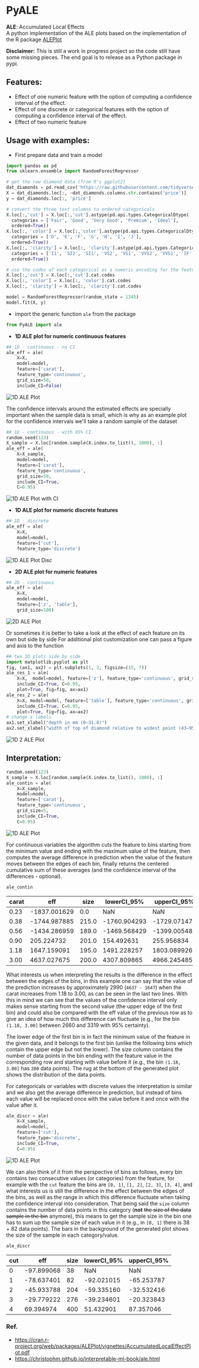 # PyALE

**ALE**: Accumulated Local Effects <br>
A python implementation of the ALE plots based on the implementation of the R package [ALEPlot](https://github.com/cran/ALEPlot/blob/master/R/ALEPlot.R)

**Disclaimer:** This is still a work in progress project so the code still have some missing pieces. The end goal is to release as a Python package in pypi.

## Features:
* Effect of one numeric feature with the option of computing a confidence interval of the effect.
* Effect of one discrete or categorical features with the option of computing a confidence interval of the effect.
* Effect of two numeric feature

## Usage with examples:
* First prepare data and train a model

```python
import pandas as pd
from sklearn.ensemble import RandomForestRegressor

# get the raw diamond data (from R's ggplot2) 
dat_diamonds = pd.read_csv('https://raw.githubusercontent.com/tidyverse/ggplot2/master/data-raw/diamonds.csv')
X = dat_diamonds.loc[:, ~dat_diamonds.columns.str.contains('price')]
y = dat_diamonds.loc[:, 'price']

# convert the three text columns to ordered categoricals
X.loc[:,'cut'] = X.loc[:,'cut'].astype(pd.api.types.CategoricalDtype(
  categories = ['Fair', 'Good', 'Very Good', 'Premium', 'Ideal'],
  ordered=True))
X.loc[:, 'color'] = X.loc[:,'color'].astype(pd.api.types.CategoricalDtype(
  categories = ['D', 'E', 'F', 'G', 'H', 'I', 'J'],
  ordered=True))
X.loc[:, 'clarity'] = X.loc[:, 'clarity'].astype(pd.api.types.CategoricalDtype(
  categories = ['I1', 'SI2', 'SI1', 'VS2', 'VS1', 'VVS2', 'VVS1', 'IF'  ],
  ordered=True))

# use the codes of each categorical as a numeric encoding for the feature
X.loc[:,'cut'] = X.loc[:,'cut'].cat.codes
X.loc[:, 'color'] = X.loc[:, 'color'].cat.codes
X.loc[:, 'clarity'] = X.loc[:, 'clarity'].cat.codes

model = RandomForestRegressor(random_state = 1345)
model.fit(X, y)
```

* import the generic function `ale` from the package

```python
from PyALE import ale
```
* **1D ALE plot for numeric continuous features** 

```python
## 1D - continuous - no CI
ale_eff = ale(
    X=X, 
    model=model,
    feature=['carat'], 
    feature_type='continuous',
    grid_size=50, 
    include_CI=False)
```
![1D ALE Plot](examples/plots/1D_ALE_Plot_Ex_noCI.jpeg)

The confidence intervals around the estimated effects are specially important when the sample data is small, which is why as an example plot for the confidence intervals we'll take a random sample of the dataset

```python
## 1D - continuous - with 95% CI
random.seed(123)
X_sample = X.loc[random.sample(X.index.to_list(), 1000), :]
ale_eff = ale(
    X=X_sample, 
    model=model,
    feature=['carat'], 
    feature_type='continuous',
    grid_size=50, 
    include_CI=True,
    C=0.95)
```
![1D ALE Plot with CI](examples/plots/1D_ALE_Plot_Ex_withCI.jpeg)

* **1D ALE plot for numeric discrete features**

```python
## 1D - discrete
ale_eff = ale(
    X=X,
    model=model, 
    feature=['cut'],
    feature_type='discrete')
```
![1D ALE Plot Disc](examples/plots/1D_ALE_Plot_Discrete_Ex.jpeg)


* **2D ALE plot for numeric features**

```python
## 2D - continuous
ale_eff = ale(
    X=X,
    model=model, 
    feature=['z', 'table'],
    grid_size=100)
```
![2D ALE Plot](examples/plots/2D_ALE_Plot_Ex.jpeg)

Or sometimes it is better to take a look at the effect of each feature on its own but side by side
For additional plot customization one can pass a figure and axis to the function

```python
## two 1D plots side by side
import matplotlib.pyplot as plt
fig, (ax1, ax2) = plt.subplots(1, 2, figsize=(15, 7))
ale_res_1 = ale(
    X=X,  model=model, feature=['z'], feature_type='continuous', grid_size=20, 
    include_CI=True, C=0.95, 
    plot=True, fig=fig, ax=ax1)
ale_res_2 = ale(
    X=X, model=model, feature=['table'], feature_type='continuous', grid_size=20, 
    include_CI=True, C=0.95, 
    plot=True, fig=fig, ax=ax2)
# change x labels
ax1.set_xlabel("depth in mm (0–31.8)")
ax2.set_xlabel("width of top of diamond relative to widest point (43–95)")
```
![1D 2 ALE Plot](examples/plots/1D_ALE_Plot_2feat_Ex.jpeg)

## Interpretation:

```python
random.seed(123)
X_sample = X.loc[random.sample(X.index.to_list(), 1000), :]
ale_contin = ale(
    X=X_sample, 
    model=model,
    feature=['carat'], 
    feature_type='continuous',
    grid_size=5, 
    include_CI=True,
    C=0.95)
```

![1D ALE Plot](examples/plots/interpretation_Ex.jpeg)

For continuous variables the algorithm cuts the feature to bins starting from the minimum value and ending with the maximum value of the feature, then computes the average difference in prediction when the value of the feature moves between the edges of each bin, finally returns the centered cumulative sum of these averages (and the confidence interval of the differences - optional). 

```python
ale_contin
```
|  carat  |    eff      | size   | lowerCI_95%   | upperCI_95%    |
| ------  | ----------- | ------ | -----------   | -----------    |
| 0.23    |-1837.001629 |   0.0  |          NaN  |        NaN     |
| 0.38    |-1744.987885 | 215.0  | -1760.904293  |  -1729.071477  |
| 0.56    |-1434.286959 | 189.0  | -1469.568429  |  -1399.005489  |
| 0.90    |  205.224732 | 201.0  |   154.492631  |    255.956834  |
| 1.18    | 1647.159091 | 195.0  |  1491.228257  |   1803.089926  |
| 3.00    | 4637.027675 | 200.0  |  4307.809865  |   4966.245485  |

What interests us when interpreting the results is the difference in the effect between the edges of the bins, in this example one can say that the value of the prediction increases by approximately 2990 (`4637 - 1647`) when the carat increases from 1.18 to 3.00, as can be seen in the last two lines. With this in mind we can see that the values of the confidence interval only makes sense starting from the second value (the upper edge of the first bin) and could also be compared with the eff value of the previous row as to give an idea of how much this difference can fluctuate (e.g., for the bin `(1.18, 3.00]` between 2660 and 3319 with 95% certainty).

The lower edge of the first bin is in fact the minimum value of the feature in the given data, and it belongs to the first bin (unlike the following bins which contain the upper edge but not the lower). The size column contains the number of data points in the bin ending with the feature value in the corresponding row and starting with value before it (e.g., the bin `(1.18, 3.00]` has `200` data points). The rug at the bottom of the generated plot shows the distribution of the data points.

For categoricals or variables with discrete values the interpretation is similar and we also get the average difference in prediction, but instead of bins each value will be replaced once with the value before it and once with the value after it.

```python
ale_discr = ale(
    X=X_sample, 
    model=model,
    feature=['cut'], 
    feature_type='discrete',
    include_CI=True,
    C=0.95)
```

![1D ALE Plot](examples/plots/interpretation_discr_Ex.jpeg)

We can also think of it from the perspective of bins as follows, every bin contains two consecutive values (or categories) from the feature, for example with the `cut` feature the bins are `[0, 1]`, `[1, 2]`, `[2, 3]`, `[3, 4]`, and what interests us is still the difference in the effect between the edges of the bins, as well as the range in which this difference fluctuate when taking the confidence interval into consideration. That being said the `size` column contains the number of data points in this category (**not** ~~the size of the data sample in the bin~~ anymore), this means to get the sample size in the bin one has to sum up the sample size of each value in it (e.g., in `[0, 1]` there is 38 + 82 data points). The bars in the background of the generated plot shows the size of the sample in each category/value.

```python
ale_discr
```

| cut |        eff  | size  | lowerCI_95%  | upperCI_95% |
| --- | ----------- | ----- | -----------  | ----------- |
| 0   | -97.899068  |   38  |         NaN  |         NaN |
| 1   | -78.637401  |   82  |  -92.021015  |  -65.253787 |
| 2   | -45.933788  |  204  |  -59.335160  |  -32.532416 |
| 3   | -29.779222  |  276  |  -39.234601  |  -20.323843 |
| 4   |  69.394974  |  400  |   51.432901  |   87.357046 |

### Ref.
* https://cran.r-project.org/web/packages/ALEPlot/vignettes/AccumulatedLocalEffectPlot.pdf
* https://christophm.github.io/interpretable-ml-book/ale.html
